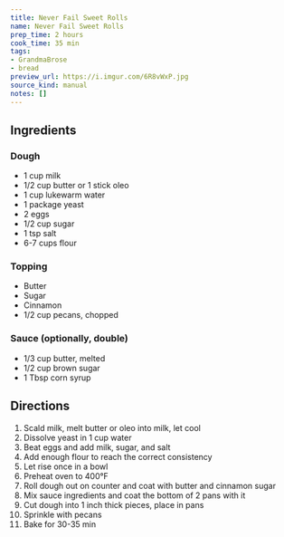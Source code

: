 ```yaml
---
title: Never Fail Sweet Rolls
name: Never Fail Sweet Rolls
prep_time: 2 hours
cook_time: 35 min
tags:
- GrandmaBrose
- bread
preview_url: https://i.imgur.com/6R8vWxP.jpg
source_kind: manual
notes: []
---
```


## Ingredients
### Dough
- 1 cup milk
- 1/2 cup butter or 1 stick oleo
- 1 cup lukewarm water
- 1 package yeast
- 2 eggs
- 1/2 cup sugar
- 1 tsp salt
- 6-7 cups flour

### Topping
- Butter
- Sugar
- Cinnamon
- 1/2 cup pecans, chopped

### Sauce (optionally, double)
- 1/3 cup butter, melted
- 1/2 cup brown sugar
- 1 Tbsp corn syrup


## Directions
1. Scald milk, melt butter or oleo into milk, let cool
2. Dissolve yeast in 1 cup water
3. Beat eggs and add milk, sugar, and salt
4. Add enough flour to reach the correct consistency
5. Let rise once in a bowl
6. Preheat oven to 400°F
7. Roll dough out on counter and coat with butter and cinnamon sugar
8. Mix sauce ingredients and coat the bottom of 2 pans with it
9. Cut dough into 1 inch thick pieces, place in pans
10. Sprinkle with pecans
11. Bake for 30-35 min
